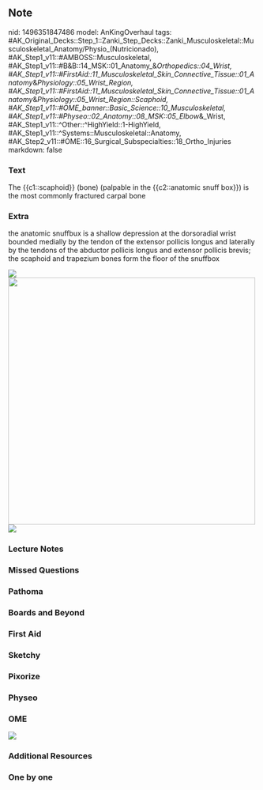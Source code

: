 ## Note
nid: 1496351847486
model: AnKingOverhaul
tags: #AK_Original_Decks::Step_1::Zanki_Step_Decks::Zanki_Musculoskeletal::Musculoskeletal_Anatomy/Physio_(Nutricionado), #AK_Step1_v11::#AMBOSS::Musculoskeletal, #AK_Step1_v11::#B&B::14_MSK::01_Anatomy_&_Orthopedics::04_Wrist, #AK_Step1_v11::#FirstAid::11_Musculoskeletal_Skin_Connective_Tissue::01_Anatomy_&_Physiology::05_Wrist_Region, #AK_Step1_v11::#FirstAid::11_Musculoskeletal_Skin_Connective_Tissue::01_Anatomy_&_Physiology::05_Wrist_Region::Scaphoid, #AK_Step1_v11::#OME_banner::Basic_Science::10_Musculoskeletal, #AK_Step1_v11::#Physeo::02_Anatomy::08_MSK::05_Elbow_&_Wrist, #AK_Step1_v11::^Other::^HighYield::1-HighYield, #AK_Step1_v11::^Systems::Musculoskeletal::Anatomy, #AK_Step2_v11::#OME::16_Surgical_Subspecialties::18_Ortho_Injuries
markdown: false

### Text
The {{c1::scaphoid}} (bone) (palpable in the {{c2::anatomic snuff box}}) is the most commonly fractured carpal bone

### Extra
the anatomic snuffbux is a shallow depression at the dorsoradial
wrist bounded medially by the tendon of the extensor pollicis
longus and laterally by the tendons of the abductor pollicis longus
and extensor pollicis brevis; the scaphoid and trapezium bones form
the floor of the snuffbox
<div>
  <div><img src="paste-67100274065409.jpg"><img src=
  "paste-66992899883009.jpg" style=
  "width: 500px; height: auto; min-width: var(--w);"></div>
</div>
<div><img src="paste-114452288503809%20(1).jpg"></div>

### Lecture Notes


### Missed Questions


### Pathoma


### Boards and Beyond


### First Aid


### Sketchy


### Pixorize


### Physeo


### OME
<div class="ome-widget">
  <a href=
  "https://onlinemeded.org/spa/musculoskeletal?ref=anki"><img src=
  "_OME_AnkiFlashcards_Topic_5.png"></a>
</div>

### Additional Resources


### One by one

